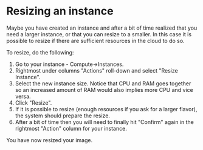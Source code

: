 # Resizing an instance

Maybe you have created an instance and after a bit of time realized that you need a larger instance, or that you can resize to a smaller. In this case it is possible to resize if there are sufficient resources in the cloud to do so.

To resize, do the following:

1. Go to your instance - Compute->Instances.
2. Rightmost under columns "Actions" roll-down and select "Resize Instance".
3. Select the new instance size. Notice that CPU and RAM goes together so an increased amount of RAM would also implies more CPU and vice versa.
4. Click "Resize".
5. If it is possible to resize (enough resources if you ask for a larger flavor), the system should prepare the resize.
6. After a bit of time then you will need to finally hit "Confirm" again in the rightmost "Action" column for your instance.

You have now resized your image.



